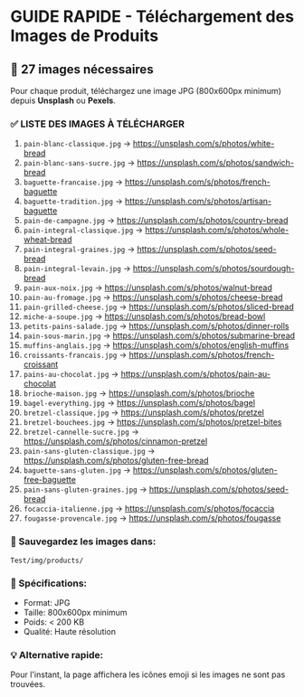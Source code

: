 # GUIDE RAPIDE - Téléchargement des Images de Produits

## 📸 27 images nécessaires

Pour chaque produit, téléchargez une image JPG (800x600px minimum) depuis **Unsplash** ou **Pexels**.

### ✅ LISTE DES IMAGES À TÉLÉCHARGER

1. `pain-blanc-classique.jpg` → https://unsplash.com/s/photos/white-bread
2. `pain-blanc-sans-sucre.jpg` → https://unsplash.com/s/photos/sandwich-bread
3. `baguette-francaise.jpg` → https://unsplash.com/s/photos/french-baguette
4. `baguette-tradition.jpg` → https://unsplash.com/s/photos/artisan-baguette
5. `pain-de-campagne.jpg` → https://unsplash.com/s/photos/country-bread
6. `pain-integral-classique.jpg` → https://unsplash.com/s/photos/whole-wheat-bread
7. `pain-integral-graines.jpg` → https://unsplash.com/s/photos/seed-bread
8. `pain-integral-levain.jpg` → https://unsplash.com/s/photos/sourdough-bread
9. `pain-aux-noix.jpg` → https://unsplash.com/s/photos/walnut-bread
10. `pain-au-fromage.jpg` → https://unsplash.com/s/photos/cheese-bread
11. `pain-grilled-cheese.jpg` → https://unsplash.com/s/photos/sliced-bread
12. `miche-a-soupe.jpg` → https://unsplash.com/s/photos/bread-bowl
13. `petits-pains-salade.jpg` → https://unsplash.com/s/photos/dinner-rolls
14. `pain-sous-marin.jpg` → https://unsplash.com/s/photos/submarine-bread
15. `muffins-anglais.jpg` → https://unsplash.com/s/photos/english-muffins
16. `croissants-francais.jpg` → https://unsplash.com/s/photos/french-croissant
17. `pains-au-chocolat.jpg` → https://unsplash.com/s/photos/pain-au-chocolat
18. `brioche-maison.jpg` → https://unsplash.com/s/photos/brioche
19. `bagel-everything.jpg` → https://unsplash.com/s/photos/bagel
20. `bretzel-classique.jpg` → https://unsplash.com/s/photos/pretzel
21. `bretzel-bouchees.jpg` → https://unsplash.com/s/photos/pretzel-bites
22. `bretzel-cannelle-sucre.jpg` → https://unsplash.com/s/photos/cinnamon-pretzel
23. `pain-sans-gluten-classique.jpg` → https://unsplash.com/s/photos/gluten-free-bread
24. `baguette-sans-gluten.jpg` → https://unsplash.com/s/photos/gluten-free-baguette
25. `pain-sans-gluten-graines.jpg` → https://unsplash.com/s/photos/seed-bread
26. `focaccia-italienne.jpg` → https://unsplash.com/s/photos/focaccia
27. `fougasse-provencale.jpg` → https://unsplash.com/s/photos/fougasse

### 📁 Sauvegardez les images dans:
```
Test/img/products/
```

### 🎯 Spécifications:
- Format: JPG
- Taille: 800x600px minimum
- Poids: < 200 KB
- Qualité: Haute résolution

### 💡 Alternative rapide:
Pour l'instant, la page affichera les icônes emoji si les images ne sont pas trouvées.
